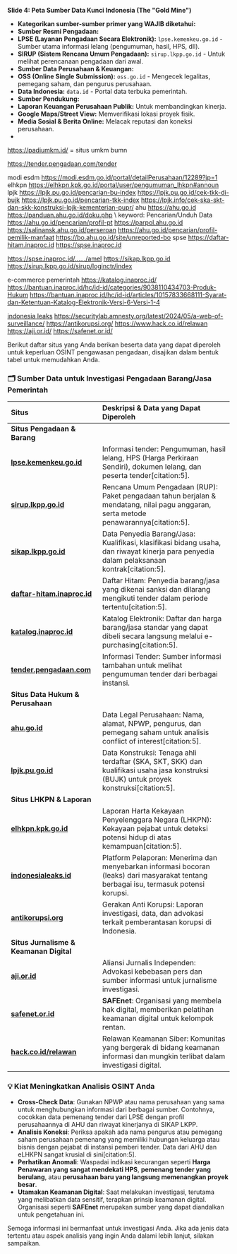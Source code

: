 **Slide 4: Peta Sumber Data Kunci Indonesia (The "Gold Mine")**

* **Kategorikan sumber-sumber primer yang WAJIB diketahui:**
* **Sumber Resmi Pengadaan:**
* **LPSE (Layanan Pengadaan Secara Elektronik):** `lpse.kemenkeu.go.id` - Sumber utama informasi lelang (pengumuman, hasil, HPS, dll).
* **SIRUP (Sistem Rencana Umum Pengadaan):** `sirup.lkpp.go.id` - Untuk melihat perencanaan pengadaan dari awal.
* **Sumber Data Perusahaan & Keuangan:**
* **OSS (Online Single Submission):** `oss.go.id` - Mengecek legalitas, pemegang saham, dan pengurus perusahaan.
* **Data Indonesia:** `data.id` - Portal data terbuka pemerintah.
* **Sumber Pendukung:**
* **Laporan Keuangan Perusahaan Publik:** Untuk membandingkan kinerja.
* **Google Maps/Street View:** Memverifikasi lokasi proyek fisik.
* **Media Sosial & Berita Online:** Melacak reputasi dan koneksi perusahaan.
* 


https://padiumkm.id/ = situs umkm bumn

https://tender.pengadaan.com/tender


modi esdm 
https://modi.esdm.go.id/portal/detailPerusahaan/12289?jp=1
elhkpn
https://elhkpn.kpk.go.id/portal/user/pengumuman_lhkpn#announ
lpjk
https://lpjk.pu.go.id/pencarian-bu-index
https://lpjk.pu.go.id/cek-tkk-di-bujk
https://lpjk.pu.go.id/pencarian-tkk-index
https://lpjk.info/cek-ska-skt-dan-skk-konstruksi-lpjk-kementerian-pupr/ 
ahu
https://ahu.go.id 
https://panduan.ahu.go.id/doku.php \\ keyword: Pencarian/Unduh Data
https://ahu.go.id/pencarian/profil-pt
https://parpol.ahu.go.id
https://salinansk.ahu.go.id/perseroan
https://ahu.go.id/pencarian/profil-pemilik-manfaat
https://bo.ahu.go.id/site/unreported-bo 
spse
https://daftar-hitam.inaproc.id 
https://spse.inaproc.id 

https://spse.inaproc.id/....../amel 
https://sikap.lkpp.go.id 
https://sirup.lkpp.go.id/sirup/loginctr/index 

e-commerce pemerintah
https://katalog.inaproc.id/ 
https://bantuan.inaproc.id/hc/id-id/categories/9038110434703-Produk-Hukum 
https://bantuan.inaproc.id/hc/id-id/articles/10157833668111-Syarat-dan-Ketentuan-Katalog-Elektronik-Versi-6-Versi-1-4 


[indonesia leaks](https://indonesialeaks.id/)
https://securitylab.amnesty.org/latest/2024/05/a-web-of-surveillance/
https://antikorupsi.org/
https://www.hack.co.id/relawan
https://aji.or.id/
https://safenet.or.id/




Berikut daftar situs yang Anda berikan beserta data yang dapat diperoleh untuk keperluan OSINT pengawasan pengadaan, disajikan dalam bentuk tabel untuk memudahkan Anda.

### 🗂️ Sumber Data untuk Investigasi Pengadaan Barang/Jasa Pemerintah

| Situs | Deskripsi & Data yang Dapat Diperoleh |
| :--- | :--- |
| **Situs Pengadaan & Barang** | |
| **[lpse.kemenkeu.go.id](https://lpse.kemenkeu.go.id)** | Informasi tender: Pengumuman, hasil lelang, HPS (Harga Perkiraan Sendiri), dokumen lelang, dan peserta tender[citation:5]. |
| **[sirup.lkpp.go.id](https://sirup.lkpp.go.id)** | Rencana Umum Pengadaan (RUP): Paket pengadaan tahun berjalan & mendatang, nilai pagu anggaran, serta metode penawarannya[citation:5]. |
| **[sikap.lkpp.go.id](https://sikap.lkpp.go.id)** | Data Penyedia Barang/Jasa: Kualifikasi, klasifikasi bidang usaha, dan riwayat kinerja para penyedia dalam pelaksanaan kontrak[citation:5]. |
| **[daftar-hitam.inaproc.id](https://daftar-hitam.inaproc.id)** | Daftar Hitam: Penyedia barang/jasa yang dikenai sanksi dan dilarang mengikuti tender dalam periode tertentu[citation:5]. |
| **[katalog.inaproc.id](https://katalog.inaproc.id)** | Katalog Elektronik: Daftar dan harga barang/jasa standar yang dapat dibeli secara langsung melalui e-purchasing[citation:5]. |
| **[tender.pengadaan.com](https://tender.pengadaan.com)** | Informasi Tender: Sumber informasi tambahan untuk melihat pengumuman tender dari berbagai instansi. |
| **Situs Data Hukum & Perusahaan** | |
| **[ahu.go.id](https://ahu.go.id)** | Data Legal Perusahaan: Nama, alamat, NPWP, pengurus, dan pemegang saham untuk analisis conflict of interest[citation:5]. |
| **[lpjk.pu.go.id](https://lpjk.pu.go.id)** | Data Konstruksi: Tenaga ahli terdaftar (SKA, SKT, SKK) dan kualifikasi usaha jasa konstruksi (BUJK) untuk proyek konstruksi[citation:5]. |
| **Situs LHKPN & Laporan** | |
| **[elhkpn.kpk.go.id](https://elhkpn.kpk.go.id)** | Laporan Harta Kekayaan Penyelenggara Negara (LHKPN): Kekayaan pejabat untuk deteksi potensi hidup di atas kemampuan[citation:5]. |
| **[indonesialeaks.id](https://indonesialeaks.id)** | Platform Pelaporan: Menerima dan menyebarkan informasi bocoran (leaks) dari masyarakat tentang berbagai isu, termasuk potensi korupsi. |
| **[antikorupsi.org](https://antikorupsi.org)** | Gerakan Anti Korupsi: Laporan investigasi, data, dan advokasi terkait pemberantasan korupsi di Indonesia. |
| **Situs Jurnalisme & Keamanan Digital** | |
| **[aji.or.id](https://aji.or.id)** | Aliansi Jurnalis Independen: Advokasi kebebasan pers dan sumber informasi untuk jurnalisme investigasi. |
| **[safenet.or.id](https://safenet.or.id)** | **SAFEnet**: Organisasi yang membela hak digital, memberikan pelatihan keamanan digital untuk kelompok rentan. |
| **[hack.co.id/relawan](https://www.hack.co.id/relawan)** | Relawan Keamanan Siber: Komunitas yang bergerak di bidang keamanan informasi dan mungkin terlibat dalam investigasi digital. |

### 💡 Kiat Meningkatkan Analisis OSINT Anda

- **Cross-Check Data**: Gunakan NPWP atau nama perusahaan yang sama untuk menghubungkan informasi dari berbagai sumber. Contohnya, cocokkan data pemenang tender dari LPSE dengan profil perusahaannya di AHU dan riwayat kinerjanya di SIKAP LKPP.
- **Analisis Koneksi**: Periksa apakah ada nama pengurus atau pemegang saham perusahaan pemenang yang memiliki hubungan keluarga atau bisnis dengan pejabat di instansi pemberi tender. Data dari AHU dan eLHKPN sangat krusial di sini[citation:5].
- **Perhatikan Anomali**: Waspadai indikasi kecurangan seperti **Harga Penawaran yang sangat mendekati HPS**, **pemenang tender yang berulang**, atau **perusahaan baru yang langsung memenangkan proyek besar**.
- **Utamakan Keamanan Digital**: Saat melakukan investigasi, terutama yang melibatkan data sensitif, terapkan prinsip keamanan digital. Organisasi seperti **SAFEnet** merupakan sumber yang dapat diandalkan untuk pengetahuan ini.

Semoga informasi ini bermanfaat untuk investigasi Anda. Jika ada jenis data tertentu atau aspek analisis yang ingin Anda dalami lebih lanjut, silakan sampaikan.









